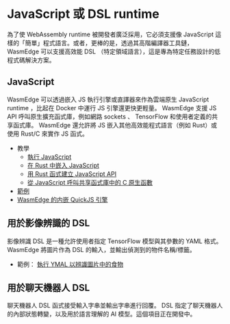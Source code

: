 # JavaScript 或 DSL runtime

為了使 WebAssembly runtime 被開發者廣泛採用，它必須支援像 JavaScript 這樣的「簡單」程式語言。或者，更棒的是，透過其高階編譯器工具鏈， WasmEdge 可以支援高效能 DSL （特定領域語言），這是專為特定任務設計的低程式碼解決方案。

## JavaScript

WasmEdge 可以透過嵌入 JS 執行引擎或直譯器來作為雲端原生 JavaScript runtime ，比起在 Docker 中運行 JS 引擎還更快更輕量。 WasmEdge 支援 JS API 呼叫原生擴充函式庫，例如網路 sockets 、 TensorFlow 和使用者定義的共享函式庫。 WasmEdge 還允許將 JS 嵌入其他高效能程式語言（例如 Rust）或使用 Rust/C 來實作 JS 函式。

* 教學
  * [執行 JavaScript](https://www.secondstate.io/articles/run-javascript-in-webassembly-with-wasmedge/)
  * [在 Rust 中嵌入 JavaScript](https://www.secondstate.io/articles/embed-javascript-in-rust/)
  * [用 Rust 函式建立 JavaScript API](https://www.secondstate.io/articles/embed-rust-in-javascript/)
  * [從 JavaScript 呼叫共享函式庫中的 C 原生函數](https://www.secondstate.io/articles/call-native-functions-from-javascript/)
* [範例](https://github.com/WasmEdge/WasmEdge/blob/master/examples/js/README.md)
* [WasmEdge 的内嵌 QuickJS 引擎](https://github.com/second-state/wasmedge-quickjs)

## 用於影像辨識的 DSL

影像辨識 DSL 是一種允許使用者指定 TensorFlow 模型與其參數的 YAML 格式。 WasmEdge 將圖片作為 DSL 的輸入，並輸出偵測到的物件名稱/標籤。

* 範例： [執行 YMAL 以辨識圖片中的食物](https://github.com/second-state/wasm-learning/blob/master/cli/classify_yml/config/food.yml)

## 用於聊天機器人 DSL

聊天機器人 DSL 函式接受輸入字串並輸出字串進行回覆。 DSL 指定了聊天機器人的內部狀態轉變，以及用於語言理解的 AI 模型。這個項目正在開發中。
